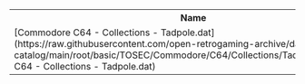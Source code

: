 <table>
<tr><th>Name</th><th>Size</th></tr>
<tr><td>
[Commodore C64 - Collections - Tadpole.dat](https://raw.githubusercontent.com/open-retrogaming-archive/dat-catalog/main/root/basic/TOSEC/Commodore/C64/Collections/Tadpole/Commodore C64 - Collections - Tadpole.dat)
</td><td>490441</td></tr>
</table>
